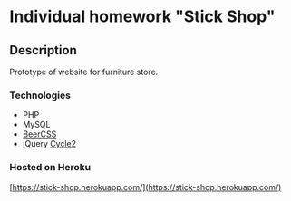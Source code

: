 # Individual homework "Stick Shop"

## Description
Prototype of website for furniture store.

### Technologies
- PHP
- MySQL
- [BeerCSS](https://www.beercss.com/)
- jQuery [Cycle2](https://jquery.malsup.com/cycle2/)

### Hosted on Heroku
[https://stick-shop.herokuapp.com/](https://stick-shop.herokuapp.com/)